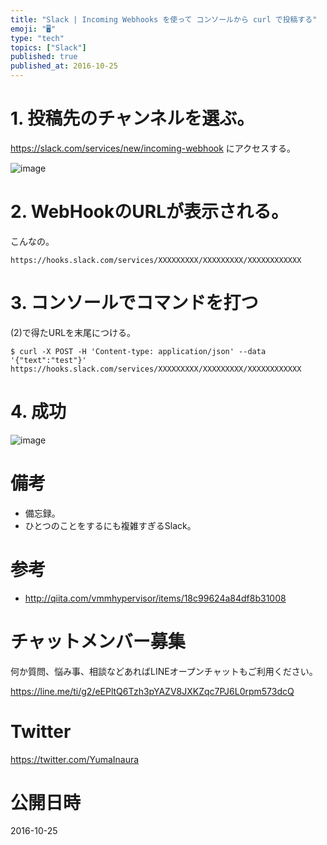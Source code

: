 ```yaml
---
title: "Slack | Incoming Webhooks を使って コンソールから curl で投稿する"
emoji: "🖥"
type: "tech"
topics: ["Slack"]
published: true
published_at: 2016-10-25
---
```


# 1. 投稿先のチャンネルを選ぶ。

https://slack.com/services/new/incoming-webhook にアクセスする。

![image](https://qiita-image-store.s3.amazonaws.com/0/89618/28b6a0bf-d07b-b5b1-fc26-04507bb07a01.png)

# 2.  WebHookのURLが表示される。

こんなの。

`https://hooks.slack.com/services/XXXXXXXXX/XXXXXXXXX/XXXXXXXXXXXX`


# 3. コンソールでコマンドを打つ

(2)で得たURLを末尾につける。

`$ curl -X POST -H 'Content-type: application/json' --data '{"text":"test"}' https://hooks.slack.com/services/XXXXXXXXX/XXXXXXXXX/XXXXXXXXXXXX`

# 4. 成功


![image](https://qiita-image-store.s3.amazonaws.com/0/89618/cc4547b6-9396-78a9-9773-ad5d0cbb2425.png)

# 備考

- 備忘録。
- ひとつのことをするにも複雑すぎるSlack。

# 参考

- http://qiita.com/vmmhypervisor/items/18c99624a84df8b31008








<!-- Update From Qiita API -->

# チャットメンバー募集


何か質問、悩み事、相談などあればLINEオープンチャットもご利用ください。

https://line.me/ti/g2/eEPltQ6Tzh3pYAZV8JXKZqc7PJ6L0rpm573dcQ





# Twitter


https://twitter.com/YumaInaura


<!-- Update From Qiita API -->



# 公開日時

2016-10-25
